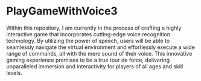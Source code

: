 # PlayGameWithVoice3

Within this repository, I am currently in the process of crafting a highly interactive game that incorporates cutting-edge voice recognition technology. By utilizing the power of speech, users will be able to seamlessly navigate the virtual environment and effortlessly execute a wide range of commands, all with the mere sound of their voice. This innovative gaming experience promises to be a true tour de force, delivering unparalleled immersion and interactivity for players of all ages and skill levels.
